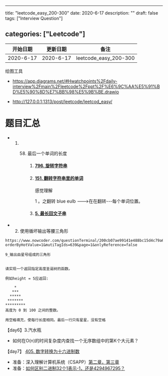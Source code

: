 
---
title: "leetcode_easy_200-300"
date: 2020-6-17
description: ""
draft: false
tags: ["Interview Question"]

categories: ["Leetcode"]
---


| 开始日期     | 更新日期     | 备注     |
| --------- | ------------ | -------- |
| 2020-6-17 | 2020-6-17 | leetcode_easy_200-300|





绘图工具

- https://app.diagrams.net/#Hwatchpoints%2Fdaily-interview%2Fmain%2Fleetcode%2Fppt%2F%E6%9C%AA%E5%91%BD%E5%90%8D%E7%BB%98%E5%9B%BE.drawio

- http://127.0.0.1:1313/post/leetcode/leetcod_easy/

  



#  题目汇总

- 1. 58. 最后一个单词的长度

         1. #### [796. 旋转字符串](https://leetcode-cn.com/problems/rotate-string/)

         2. #### [151. 翻转字符串里的单词](https://leetcode-cn.com/problems/reverse-words-in-a-string/)

            感觉理解

            1 。之翻转 blue eulb --->在在翻转---每个单词位置。

            

         3. #### [5. 最长回文子串](https://leetcode-cn.com/problems/longest-palindromic-substring/)
- 2. 使用循坏输出等腰三角形
~~~
https://www.nowcoder.com/questionTerminal/200cb07ae99141e488bc15d4c79a6c87?orderByHotValue=1&mutiTagIds=639&page=1&onlyReference=false

9_输出由星号组成的三角形


请实现一个返回指定高度圣诞树的函数。

例如height = 5应返回:

    *    
   ***   
  *****  
 ******* 
*********
高度为 0 到 100 之间的整数。

用空格填充，使每行长度相同。最后一行只有星星，没有空格

~~~

【day6】3.汽水瓶


- 如何在O(n)的时间复杂度内查找一个无序数组中的第K个大元素？

【day7】 [405. 数字转换为十六进制数](https://github.com/watchpoints/daily-interview/blob/main/leetcode/code/405.%E6%95%B0%E5%AD%97%E8%BD%AC%E6%8D%A2%E4%B8%BA%E5%8D%81%E5%85%AD%E8%BF%9B%E5%88%B6%E6%95%B0.cpp)

- 准备：深入理解计算机系统（CSAPP）[第二章，第三章](https://devinkin.github.io/post/csapp/chapter2/)
- 准备：[如何区别二进制32个1表示-1，还是4294967295？](https://www.zhihu.com/question/50098632)


